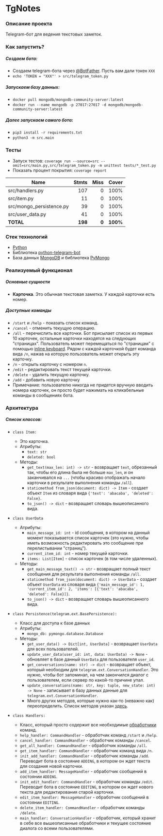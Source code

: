 # TgNotes

### Описание проекта
Telegram-бот для ведения текстовых заметок.

### Как запустить?
##### Создаем бота:
* Создаем telegram-бота через [@BotFather](https://t.me/botfather). Пусть вам дали токен ```XXX```
* ```echo 'TOKEN = "XXX"' > src/telegram_token.py```
##### Запускаем базу данных:
* ```docker pull mongodb/mongodb-community-server:latest```
* ```docker run --name mongodb -p 27017:27017 -d mongodb/mongodb-community-server:latest```
##### Далее запускаем самого бота:
* ```pip3 install -r requirements.txt```
* ```python3 -m src.main```

### Тесты
* Запуск тестов: ```coverage run --source=src --omit=src/main.py,src/telegram_token.py -m unittest tests/*_test.py```
* Показать процент покрытия: ```coverage report```

| Name                      |    Stmts |     Miss |    Cover |
|-------------------------- | -------: | -------: | -------: |
| src/handlers.py           |      107 |        0 |     100% |
| src/item.py               |       11 |        0 |     100% |
| src/mongo\_persistence.py |       39 |        0 |     100% |
| src/user\_data.py         |       41 |        0 |     100% |
|                 **TOTAL** |  **198** |    **0** | **100%** |

### Стек технологий
* [Python](https://www.python.org/)
* Библиотека [python-telegram-bot](https://python-telegram-bot.org/)
* База данных [MongoDB](https://www.mongodb.com/) и библиотека [PyMongo](https://pymongo.readthedocs.io/en/stable/)

### Реализуемый функционал
##### Основные сущности
* **Карточка**. Это обычная текстовая заметка. У каждой карточки есть номер.
##### Доступные команды
* ```/start``` и ```/help``` - показать список команд.
* ```/cancel``` - отменить текущую операцию.
* ```/all``` - перечислить все карточки. Бот присылает список из первых 10 карточек, остальные карточки находятся на следующих "страницах". Пользователь может перемещаться по "страницам" с помощью [inline keyboard](https://core.telegram.org/bots/features#inline-keyboards). Рядом с каждой карточкой будет команда вида ```/n```, нажав на которую пользователь может открыть эту карточку.
* ```/n``` - открыть карточку с номером ```n```.
* ```/edit``` - редактировать текст текущей карточки.
* ```/delete``` - удалить текущую карточку.
* ```/add``` - добавить новую карточку
* Примечание: пользователю никогда не придется вручную вводить номера карточек, он просто будет нажимать на кликабельные команды в сообщениях бота.

### Архитектура
##### Список классов:
* ```class Item:```
  * Это карточка.
  * Атрибуты:
    * ```text: str```
    * ```deleted: bool```
  * Методы:
    * ```get_text(max_len: int) -> str``` - возвращает ```text```, обрезанный так, чтобы его длина была не больше ```max_len```, и он заканчивался на ```...``` (чтобы красиво отображать начало карточки в результате выполнения команды ```/all```).
    * ```staticmethod from_json(document: dict) -> Item``` - создает объект ```Item``` из словаря вида ```{'text': 'abacaba', 'deleted': False}```.
    * ```to_json() -> dict``` - возвращает словарь вышеописанного вида.

* ```class UserData```
  * Атрибуты:
    * ```main_message_id: int``` - id сообщения, в котором на данный момент показывается список карточек (это нужно, чтобы иметь возможность редактировать это сообщение при перелистывании "страниц").
    * ```current_item_id: int``` - номер текущей карточки.
    * ```items: List[Item]``` - список карточек (в том числе удаленных).
  * Методы:
    * ```get_main_message_text() -> str``` - возвращает полный текст сообщения для результата выполнения команды ```/all```.
    * ```staticmethod from_json(document: dict) -> UserData``` - создает объект ```UserData``` из словаря вида ```{'main_message_id': 1, 'current_item_id': 2, 'items': [{'text': 'abacaba', 'deleted': False}]}```.
    * ```to_json() -> dict``` - возвращает словарь вышеописанного вида.

* ```class Persistence(telegram.ext.BasePersistence):```
  * Класс для доступа к базе данных
  * Атрибуты:
    * ```mongo_db: pymongo.database.Database```
  * Методы:
    * ```get_user_data() -> Dict[int, UserData]``` - возвращает ```UserData``` для всех пользователей.
    * ```update_user_data(user_id: int, data: UserData) -> None``` - обновляет в базе данный ```UserData``` для пользователя ```user_id```.
    * ```get_conversations(name: str) -> dict``` - возвращает объект, который необходим для ```telegram.ext.ConversationHandler```. Это нужно, чтобы бот запоминал, на чем закончился диалог с пользователем, если сервер по какой-то причине упал.
    * ```update_conversations(name: str, key: tuple, new_state: int) -> None``` - записывает в базу данных данные для ```telegram.ext.ConversationHandler```.
    * Много других методов, которые нужно как-то (неважно как) переопределить. Список методов указан [здесь](https://docs.python-telegram-bot.org/en/v21.1.1/telegram.ext.basepersistence.html).

* ```class Handlers:```
  * Класс, который просто содержит все необходимые [обработчики](https://docs.python-telegram-bot.org/en/v21.1.1/telegram.ext.handlers-tree.html) команд.
  * ```help_handler: CommandHandler``` - обработчик команд ```/start``` и ```/help```.
  * ```cancel_handler: CommandHandler``` - обработчик команды ```/cancel```.
  * ```get_all_handler: CommandHandler``` - обработчик команды ```/all```.
  * ```get_item_handler: CommandHandler``` - обработчик команд вида ```/n```.
  * ```init_add_handler: CommandHandler``` - обработчик команды ```/add```. Переводит бота в состояние ```ADDING```, в котором он ждет текста для создания новой карточки.
  * ```add_item_handler: MessageHandler``` - обработчик сообщений в состоянии ```ADDING```.
  * ```init_edit_handler: CommandHandler``` - обработчик команды ```/edit```. Переводит бота в состояние ```EDITING```, в котором он ждет нового текста для редактирования старой карточки.
  * ```edit_item_handler: MessageHandler``` - обработчик сообщений в состоянии ```EDITING```.
  * ```delete_item_handler: CommandHandler``` - обработчик команды ```/delete```.
  * ```main_handler: ConversationHandler``` - обработчик, который хранит в себе все вышеописанные обработчики и текущее состояние диалога со всеми пользователями.
